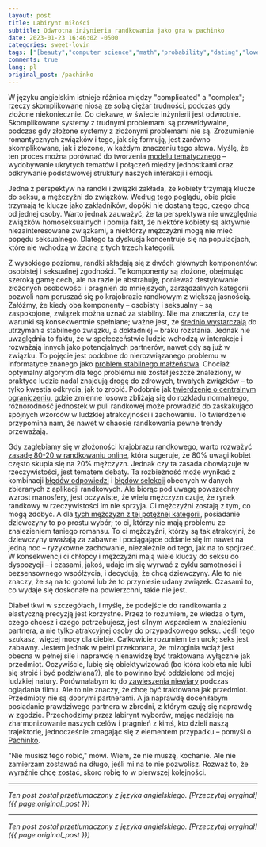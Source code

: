 ```yaml
---
layout: post
title: Labirynt miłości
subtitle: Odwrotna inżynieria randkowania jako gra w pachinko
date: 2023-01-23 16:46:02 -0500
categories: sweet-lovin
tags: ["[beauty","computer science","math","probability","dating","love]"]
comments: true
lang: pl
original_post: /pachinko
---
```




W języku angielskim istnieje różnica między "complicated" a "complex"; rzeczy skomplikowane niosą ze sobą ciężar trudności, podczas gdy złożone niekoniecznie. Co ciekawe, w świecie inżynierii jest odwrotnie. Skomplikowane systemy z trudnymi problemami są przewidywalne, podczas gdy złożone systemy z złożonymi problemami nie są. Zrozumienie romantycznych związków i tego, jak się formują, jest zarówno skomplikowane, jak i złożone, w każdym znaczeniu tego słowa. Myślę, że ten proces można porównać do tworzenia <a target="_blank" href="https://en.wikipedia.org/wiki/Topic_model">modelu tematycznego</a> – wydobywanie ukrytych tematów i połączeń między jednostkami oraz odkrywanie podstawowej struktury naszych interakcji i emocji.<!-- more -->

Jedna z perspektyw na randki i związki zakłada, że kobiety trzymają klucze do seksu, a mężczyźni do związków. Według tego poglądu, obie płcie trzymają te klucze jako zakładników, dopóki nie dostaną tego, czego chcą od jednej osoby. Warto jednak zauważyć, że ta perspektywa nie uwzględnia związków homoseksualnych i pomija fakt, że niektóre kobiety są aktywnie niezainteresowane związkami, a niektórzy mężczyźni mogą nie mieć popędu seksualnego. Dlatego ta dyskusja koncentruje się na populacjach, które nie wchodzą w żadną z tych trzech kategorii.

Z wysokiego poziomu, randki składają się z dwóch głównych komponentów: osobistej i seksualnej zgodności. Te komponenty są złożone, obejmując szeroką gamę cech, ale na razie je abstrahuję, ponieważ destylowanie złożonych osobowości i pragnień do mniejszych, zarządzalnych kategorii pozwoli nam poruszać się po krajobrazie randkowym z większą jasnością. Załóżmy, że kiedy oba komponenty – osobisty i seksualny – są zaspokojone, związek można uznać za stabilny. Nie ma znaczenia, czy te warunki są konsekwentnie spełniane; ważne jest, że <a target="_blank" href="https://en.wikipedia.org/wiki/Logic_level#Logic_voltage_levels">średnio wystarczają</a> do utrzymania stabilnego związku, a dokładniej – braku rozstania. Jednak nie uwzględnia to faktu, że w społeczeństwie ludzie wchodzą w interakcje i rozważają innych jako potencjalnych partnerów, nawet gdy są już w związku. To pojęcie jest podobne do nierozwiązanego problemu w informatyce znanego jako <a target="_blank" href="https://en.wikipedia.org/wiki/Stable_marriage_problem">problem stabilnego małżeństwa</a>. Chociaż optymalny algorytm dla tego problemu nie został jeszcze znaleziony, w praktyce ludzie nadal znajdują drogę do zdrowych, trwałych związków – to tylko kwestia odkrycia, jak to zrobić. Podobnie jak <a target="_blank" href="https://en.wikipedia.org/wiki/Central_limit_theorem">twierdzenie o centralnym ograniczeniu</a>, gdzie zmienne losowe zbliżają się do rozkładu normalnego, różnorodność jednostek w puli randkowej może prowadzić do zaskakująco spójnych wzorców w ludzkiej atrakcyjności i zachowaniu. To twierdzenie przypomina nam, że nawet w chaosie randkowania pewne trendy przeważają.

Gdy zagłębiamy się w złożoności krajobrazu randkowego, warto rozważyć <a target="_blank" href="https://medium.com/@worstonlinedater/tinder-experiments-ii-guys-unless-you-are-really-hot-you-are-probably-better-off-not-wasting-your-2ddf370a6e9a">zasadę 80-20 w randkowaniu online</a>, która sugeruje, że 80% uwagi kobiet często skupia się na 20% mężczyzn. Jednak czy ta zasada obowiązuje w rzeczywistości, jest tematem debaty. Ta rozbieżność może wynikać z kombinacji <a target="_blank" href="https://en.wikipedia.org/wiki/Response_bias">błędów odpowiedzi</a> i <a target="_blank" href="https://en.wikipedia.org/wiki/Selection_bias">błędów selekcji</a> obecnych w danych zbieranych z aplikacji randkowych. Ale biorąc pod uwagę powszechny wzrost manosfery, jest oczywiste, że wielu mężczyzn czuje, że rynek randkowy w rzeczywistości im nie sprzyja. Ci mężczyźni zostają z tym, co mogą zdobyć. A dla <a target="_blank" href="https://incels.wiki/w/Chad">tych mężczyzn z tej potężnej kategorii</a>, posiadanie dziewczyny to po prostu wybór; to ci, którzy nie mają problemu ze znalezieniem taniego romansu. To ci mężczyźni, którzy są tak atrakcyjni, że dziewczyny uważają za zabawne i pociągające oddanie się im nawet na jedną noc – ryzykowne zachowanie, niezależnie od tego, jak na to spojrzeć. W konsekwencji ci chłopcy i mężczyźni mają wiele kluczy do seksu do dyspozycji – i czasami, jakoś, udaje im się wyrwać z cyklu samotności i bezsensownego współżycia, i decydują, że chcą dziewczyny. Ale to nie znaczy, że są na to gotowi lub że to przyniesie udany związek. Czasami to, co wydaje się doskonałe na powierzchni, takie nie jest.

Diabeł tkwi w szczegółach, i myślę, że podejście do randkowania z elastyczną precyzją jest korzystne. Przez to rozumiem, że wiedza o tym, czego chcesz i czego potrzebujesz, jest silnym wsparciem w znalezieniu partnera, a nie tylko atrakcyjnej osoby do przypadkowego seksu. Jeśli tego szukasz, więcej mocy dla ciebie. Całkowicie rozumiem ten urok; seks jest zabawny. Jestem jednak w pełni przekonana, że mizoginia wciąż jest obecna w pełnej sile i naprawdę nienawidzę być traktowana wyłącznie jak przedmiot. Oczywiście, lubię się obiektywizować (bo która kobieta nie lubi się stroić i być podziwiana?), ale to powinno być oddzielone od mojej ludzkiej natury. Porównałabym to do <a target="_blank" href="https://en.wikipedia.org/wiki/Suspension_of_disbelief">zawieszenia niewiary</a> podczas oglądania filmu. Ale to nie znaczy, że chcę być traktowana jak przedmiot. Przedmioty nie są dobrymi partnerami. A ja naprawdę doceniłabym posiadanie prawdziwego partnera w zbrodni, z którym czuję się naprawdę w zgodzie. Przechodzimy przez labirynt wyborów, mając nadzieję na zharmonizowanie naszych celów i pragnień z kimś, kto dzieli naszą trajektorię, jednocześnie zmagając się z elementem przypadku – pomyśl o <a target="_blank" href="https://en.wikipedia.org/wiki/Pachinko">Pachinko</a>.

"Nie musisz tego robić," mówi. Wiem, że nie muszę, kochanie. Ale nie zamierzam zostawać na długo, jeśli mi na to nie pozwolisz. Rozważ to, że wyraźnie chcę zostać, skoro robię to w pierwszej kolejności.

---

*Ten post został przetłumaczony z języka angielskiego. [Przeczytaj oryginał]({{ page.original_post }})*

---

*Ten post został przetłumaczony z języka angielskiego. [Przeczytaj oryginał]({{ page.original_post }})*